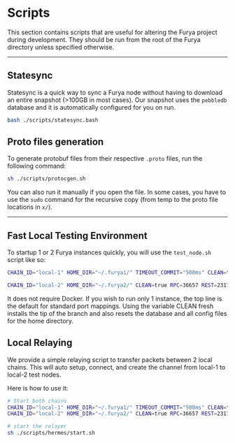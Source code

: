 # Scripts

This section contains scripts that are useful for altering the Furya project during development. They should be run from the root of the Furya directory unless specified otherwise.

---

## Statesync

Statesync is a quick way to sync a Furya node without having to download an entire snapshot (>100GB in most cases). Our snapshot uses the `pebbledb` database and it is automatically configured for you on run.

```bash
bash ./scripts/statesync.bash
```

## Proto files generation

To generate protobuf files from their respective `.proto` files, run the following command:

```bash
sh ./scripts/protocgen.sh
```

You can also run it manually if you open the file. In some cases, you have to use the `sudo` command for the recursive copy (from temp to the proto file locations in `x/`).

---

## Fast Local Testing Environment

To startup 1 or 2 Furya instances quickly, you will use the `test_node.sh` script like so:

```bash
CHAIN_ID="local-1" HOME_DIR="~/.furya1/" TIMEOUT_COMMIT="500ms" CLEAN=true sh scripts/test_node.sh

CHAIN_ID="local-2" HOME_DIR="~/.furya2/" CLEAN=true RPC=36657 REST=2317 PROFF=6061 P2P=36656 GRPC=8090 GRPC_WEB=8091 ROSETTA=8081 TIMEOUT_COMMIT="500ms" sh scripts/test_node.sh
```

It does not require Docker. If you wish to run only 1 instance, the top line is the default for standard port mappings. Using the variable CLEAN fresh installs the tip of the branch and also resets the database and all config files for the home directory.

## Local Relaying

We provide a simple relaying script to transfer packets between 2 local chains. This will auto setup, connect, and create the channel from local-1 to local-2 test nodes.

Here is how to use it:

```bash
# Start both chains
CHAIN_ID="local-1" HOME_DIR="~/.furya1/" TIMEOUT_COMMIT="500ms" CLEAN=true sh scripts/test_node.sh
CHAIN_ID="local-2" HOME_DIR="~/.furya2/" CLEAN=true RPC=36657 REST=2317 PROFF=6061 P2P=36656 GRPC=8090 GRPC_WEB=8091 ROSETTA=8081 TIMEOUT_COMMIT="500ms" sh scripts/test_node.sh

# start the relayer
sh ./scripts/hermes/start.sh

```
